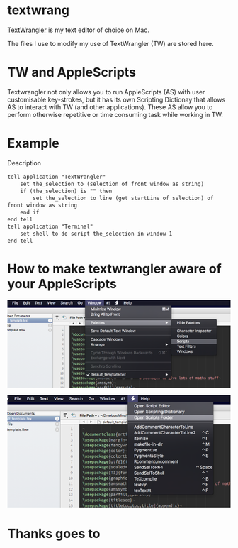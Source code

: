 # textwrang
[TextWrangler](http://www.barebones.com/products/textwrangler/ "Thank you Bare Bones Software!") is my text editor of choice on Mac. 

The files I use to modify my use of TextWrangler (TW) are stored here.

# TW and AppleScripts
Textwrangler not only allows you to run AppleScripts (AS) with user customisable key-strokes, but it has its own Scripting Dictionay that allows AS to interact with TW (and other applications). These AS allow you to perform otherwise repetitive or time consuming task while working in TW.

# Example
Description
```AppleScript
tell application "TextWrangler"
    set the_selection to (selection of front window as string)
    if (the_selection) is "" then
        set the_selection to line (get startLine of selection) of front window as string
    end if
end tell
tell application "Terminal"
    set shell to do script the_selection in window 1
end tell
```
# How to make textwrangler aware of your AppleScripts

![](https://github.com/tystan/textwrang/blob/master/open-palettes.png)

![](https://github.com/tystan/textwrang/blob/master/open-scrpt-folder.png)

# Thanks goes to
